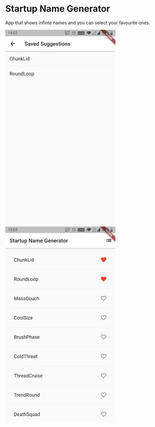 # Startup Name Generator

App that shows infinte names and you can select your favourite ones.

<img width=350 src=https://github.com/rishimish/flutter_projects/blob/master/Assets/startup_namer/favourite_screen.jpeg>  <img width=350 src=https://github.com/rishimish/flutter_projects/blob/master/Assets/startup_namer/front.jpeg>
